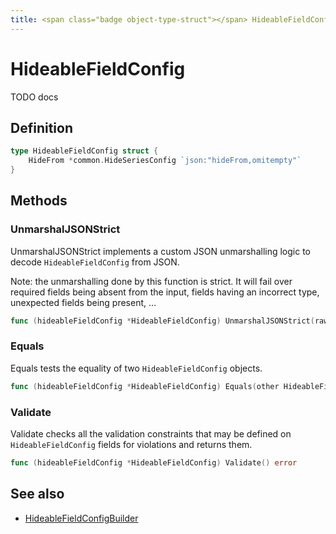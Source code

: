 ```yaml
---
title: <span class="badge object-type-struct"></span> HideableFieldConfig
---
```

# <span class="badge object-type-struct"></span> HideableFieldConfig

TODO docs

## Definition

```go
type HideableFieldConfig struct {
    HideFrom *common.HideSeriesConfig `json:"hideFrom,omitempty"`
}
```
## Methods

### <span class="badge object-method"></span> UnmarshalJSONStrict

UnmarshalJSONStrict implements a custom JSON unmarshalling logic to decode `HideableFieldConfig` from JSON.

Note: the unmarshalling done by this function is strict. It will fail over required fields being absent from the input, fields having an incorrect type, unexpected fields being present, …

```go
func (hideableFieldConfig *HideableFieldConfig) UnmarshalJSONStrict(raw []byte) error
```

### <span class="badge object-method"></span> Equals

Equals tests the equality of two `HideableFieldConfig` objects.

```go
func (hideableFieldConfig *HideableFieldConfig) Equals(other HideableFieldConfig) bool
```

### <span class="badge object-method"></span> Validate

Validate checks all the validation constraints that may be defined on `HideableFieldConfig` fields for violations and returns them.

```go
func (hideableFieldConfig *HideableFieldConfig) Validate() error
```

## See also

 * <span class="badge builder"></span> [HideableFieldConfigBuilder](./builder-HideableFieldConfigBuilder.md)
